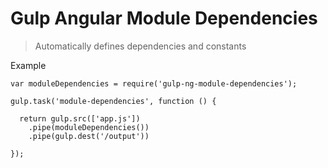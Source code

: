 Gulp Angular Module Dependencies
====================

> Automatically defines dependencies and constants

Example

    var moduleDependencies = require('gulp-ng-module-dependencies');

    gulp.task('module-dependencies', function () {

      return gulp.src(['app.js'])
        .pipe(moduleDependencies())
        .pipe(gulp.dest('/output'))

    });
